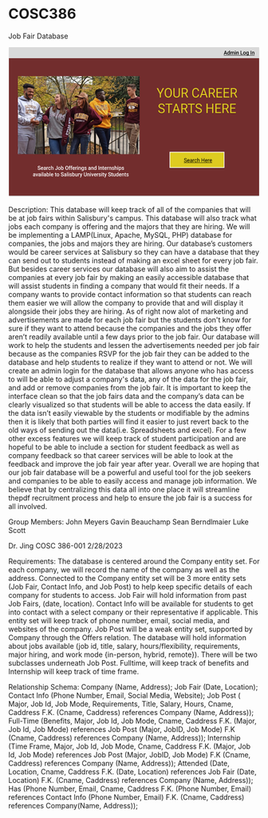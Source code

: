 # COSC386

Job Fair Database

<div align="center">
<img src="database.png" alt="Welcome Screen" width="600" height="300">
</div>


Description:
This database will keep track of all of the companies that will be at job fairs within
Salisbury's campus. This database will also track what jobs each company is offering and the
majors that they are hiring. We will be implementing a LAMP(Linux, Apache, MySQL, PHP)
database for companies, the jobs and majors they are hiring. Our database’s customers would be
career services at Salisbury so they can have a database that they can send out to students instead
of making an excel sheet for every job fair. But besides career services our database will also aim
to assist the companies at every job fair by making an easily accessible database that will assist
students in finding a company that would fit their needs. If a company wants to provide contact
information so that students can reach them easier we will allow the company to provide that and
will display it alongside their jobs they are hiring. As of right now alot of marketing and
advertisements are made for each job fair but the students don't know for sure if they want to
attend because the companies and the jobs they offer aren’t readily available until a few days
prior to the job fair. Our database will work to help the students and lessen the advertisements
needed per job fair because as the companies RSVP for the job fair they can be added to the
database and help students to realize if they want to attend or not.
We will create an admin login for the database that allows anyone who has access to will
be able to adjust a company's data, any of the data for the job fair, and add or remove companies
from the job fair. It is important to keep the interface clean so that the job fairs data and the
company’s data can be clearly visualized so that students will be able to access the data easily. If
the data isn’t easily viewable by the students or modifiable by the admins then it is likely that
both parties will find it easier to just revert back to the old ways of sending out the data(i.e.
Spreadsheets and excel). For a few other excess features we will keep track of student
participation and are hopeful to be able to include a section for student feedback as well as
company feedback so that career services will be able to look at the feedback and improve the
job fair year after year. Overall we are hoping that our job fair database will be a powerful and
useful tool for the job seekers and companies to be able to easily access and manage job
information. We believe that by centralizing this data all into one place it will streamline thepdf
recruitment process and help to ensure the job fair is a success for all involved.


Group Members:
John Meyers
Gavin Beauchamp
Sean Berndlmaier
Luke Scott

Dr. Jing
COSC 386-001
2/28/2023


Requirements:
The database is centered around the Company entity set.
For each company, we will record the name of the company as well as the address.
Connected to the Company entity set will be 3 more entity sets (Job Fair, Contact Info, and Job
Post) to help keep specific details of each company for students to access.
Job Fair will hold information from past Job Fairs, (date, location).
Contact Info will be available for students to get into contact with a select company or their
representative if applicable. This entity set will keep track of phone number, email, social
media, and websites of the company.
Job Post will be a weak entity set, supported by Company through the Offers relation. The
database will hold information about jobs available (job id, title, salary, hours/flexibility,
requirements, major hiring, and work mode {in-person, hybrid, remote}).
There will be two subclasses underneath Job Post. Fulltime, will keep track of benefits and
Internship will keep track of time frame.


Relationship Schema:
Company (Name, Address);
Job Fair (Date, Location);
Contact Info (Phone Number, Email, Social Media, Website);
Job Post ( Major, Job Id, Job Mode, Requirements, Title, Salary, Hours, Cname, Caddress
F.K. (Cname, Caddress) references Company (Name, Address));
Full-Time (Benefits, Major, Job Id, Job Mode, Cname, Caddress
F.K. (Major, Job Id, Job Mode) references Job Post (Major, JobID, Job Mode)
F.K (Cname, Caddress) references Company (Name, Address));
Internship (Time Frame, Major, Job Id, Job Mode, Cname, Caddress
F.K. (Major, Job Id, Job Mode) references Job Post (Major, JobID, Job Mode)
F.K (Cname, Caddress) references Company (Name, Address));
Attended (Date, Location, Cname, Caddress
F.K. (Date, Location) references Job Fair (Date, Location)
F.K. (Cname, Caddress) references Company (Name, Address));
Has (Phone Number, Email, Cname, Caddress
F.K. (Phone Number, Email) references Contact Info (Phone Number, Email)
F.K. (Cname, Caddress) references Company(Name, Address));


